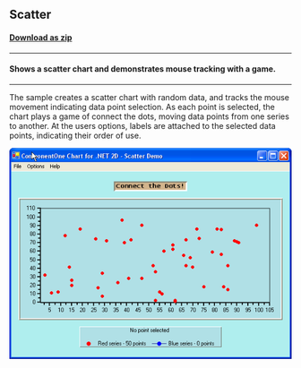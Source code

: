 ## Scatter
#### [Download as zip](https://grapecity.github.io/DownGit/#/home?url=https://github.com/GrapeCity/ComponentOne-WinForms-Samples/tree/master/NetFramework\Charts\CS\Scatter)
____
#### Shows a scatter chart and demonstrates mouse tracking with a game.
____
The sample creates a scatter chart with random data, and tracks the mouse movement indicating data point selection.
As each point is selected, the chart plays a game of connect the dots, moving data points from one series to another.
At the users options, labels are attached to the selected data points, indicating their order of use.

![screenshot](screenshot.png)
